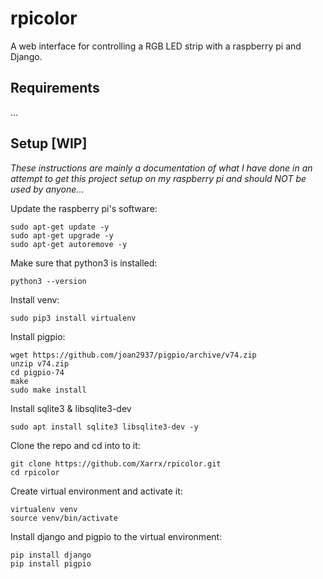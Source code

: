 # rpicolor
A web interface for controlling a RGB LED strip with a raspberry pi and Django.

## Requirements
...

## Setup [WIP]

*These instructions are mainly a documentation of what I have done in an attempt to get this project setup on my raspberry pi and should NOT be used by anyone...*

Update the raspberry pi's software:
```
sudo apt-get update -y
sudo apt-get upgrade -y
sudo apt-get autoremove -y
```

Make sure that python3 is installed:
```
python3 --version
```

Install venv:
```
sudo pip3 install virtualenv
```

Install pigpio:
```
wget https://github.com/joan2937/pigpio/archive/v74.zip
unzip v74.zip
cd pigpio-74
make
sudo make install
```

Install sqlite3 & libsqlite3-dev
```
sudo apt install sqlite3 libsqlite3-dev -y
```

Clone the repo and cd into to it:
```
git clone https://github.com/Xarrx/rpicolor.git
cd rpicolor
```

Create virtual environment and activate it:
```
virtualenv venv
source venv/bin/activate
```

Install django and pigpio to the virtual environment:
```
pip install django
pip install pigpio
```


